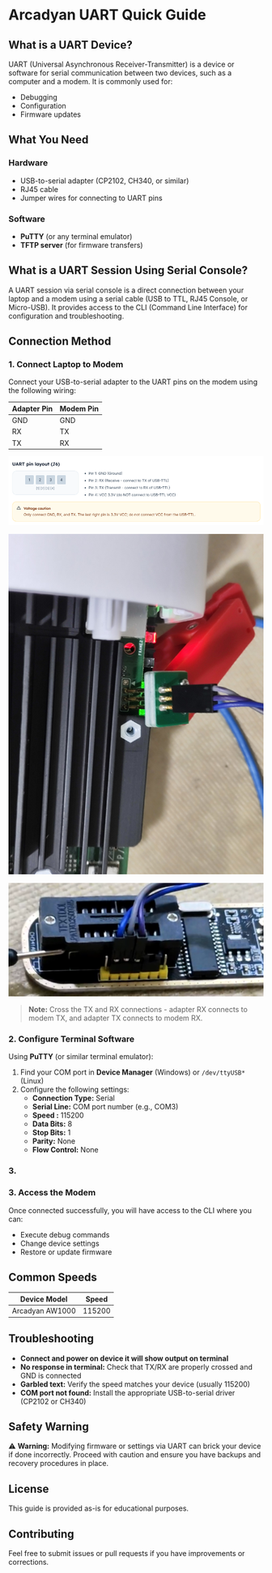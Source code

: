 # Arcadyan UART Quick Guide

## What is a UART Device?

UART (Universal Asynchronous Receiver-Transmitter) is a device or software for serial communication between two devices, such as a computer and a modem. It is commonly used for:

- Debugging
- Configuration
- Firmware updates

## What You Need

### Hardware

- USB-to-serial adapter (CP2102, CH340, or similar)
- RJ45 cable
- Jumper wires for connecting to UART pins

### Software

- **PuTTY** (or any terminal emulator)
- **TFTP server** (for firmware transfers)

## What is a UART Session Using Serial Console?

A UART session via serial console is a direct connection between your laptop and a modem using a serial cable (USB to TTL, RJ45 Console, or Micro-USB). It provides access to the CLI (Command Line Interface) for configuration and troubleshooting.

## Connection Method

### 1. Connect Laptop to Modem

Connect your USB-to-serial adapter to the UART pins on the modem using the following wiring:

| Adapter Pin | Modem Pin |
| ----------- | --------- |
| GND         | GND       |
| RX          | TX        |
| TX          | RX        |

![connection diagram showing UART connections](images/pin-diagram.png)

![connection in modem:](images/router-connections.jpg)

![connection in usb module:](images/uart-module.png)

> **Note:** Cross the TX and RX connections - adapter RX connects to modem TX, and adapter TX connects to modem RX.

### 2. Configure Terminal Software

Using **PuTTY** (or similar terminal emulator):

1. Find your COM port in **Device Manager** (Windows) or `/dev/ttyUSB*` (Linux)
2. Configure the following settings:
   - **Connection Type:** Serial
   - **Serial Line:** COM port number (e.g., COM3)
   - **Speed :** 115200
   - **Data Bits:** 8
   - **Stop Bits:** 1
   - **Parity:** None
   - **Flow Control:** None

### 3.

### 3. Access the Modem

Once connected successfully, you will have access to the CLI where you can:

- Execute debug commands
- Change device settings
- Restore or update firmware

## Common Speeds

| Device Model    | Speed  |
| --------------- | ------ |
| Arcadyan AW1000 | 115200 |

## Troubleshooting

- **Connect and power on device it will show output on terminal**
- **No response in terminal:** Check that TX/RX are properly crossed and GND is connected
- **Garbled text:** Verify the speed matches your device (usually 115200)
- **COM port not found:** Install the appropriate USB-to-serial driver (CP2102 or CH340)

## Safety Warning

⚠️ **Warning:** Modifying firmware or settings via UART can brick your device if done incorrectly. Proceed with caution and ensure you have backups and recovery procedures in place.

## License

This guide is provided as-is for educational purposes.

## Contributing

Feel free to submit issues or pull requests if you have improvements or corrections.

